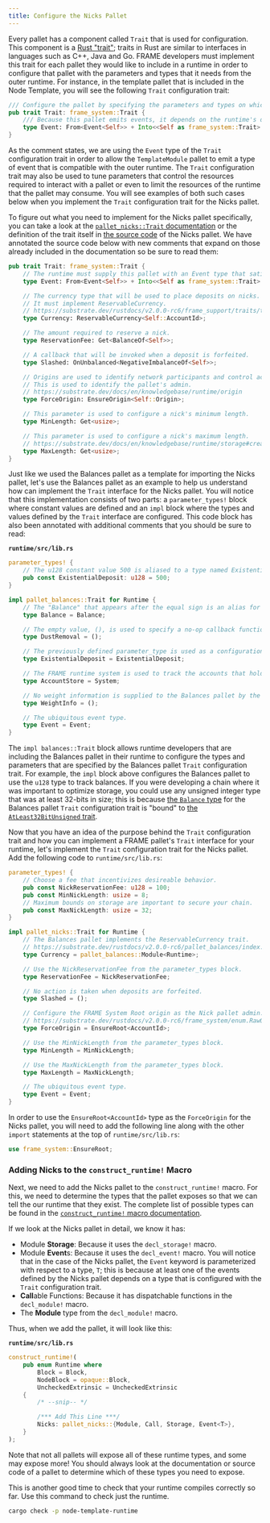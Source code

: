 ```yaml
---
title: Configure the Nicks Pallet
---
```


Every pallet has a component called `Trait` that is used for configuration. This component is a
[Rust "trait"](https://doc.rust-lang.org/book/ch10-02-traits.html); traits in Rust are similar to
interfaces in languages such as C++, Java and Go. FRAME developers must implement this trait for
each pallet they would like to include in a runtime in order to configure that pallet with the
parameters and types that it needs from the outer runtime. For instance, in the template pallet that
is included in the Node Template, you will see the following `Trait` configuration trait:

```rust
/// Configure the pallet by specifying the parameters and types on which it depends.
pub trait Trait: frame_system::Trait {
    /// Because this pallet emits events, it depends on the runtime's definition of an event.
    type Event: From<Event<Self>> + Into<<Self as frame_system::Trait>::Event>;
}
```

As the comment states, we are using the `Event` type of the `Trait` configuration trait in order to
allow the `TemplateModule` pallet to emit a type of event that is compatible with the outer runtime.
The `Trait` configuration trait may also be used to tune parameters that control the resources
required to interact with a pallet or even to limit the resources of the runtime that the pallet may
consume. You will see examples of both such cases below when you implement the `Trait` configuration
trait for the Nicks pallet.

To figure out what you need to implement for the Nicks pallet specifically, you can take a look at
the
[`pallet_nicks::Trait` documentation](https://substrate.dev/rustdocs/v2.0.0-rc6/pallet_nicks/trait.Trait.html)
or the definition of the trait itself in
[the source code](https://github.com/paritytech/substrate/blob/v2.0.0-rc6/frame/nicks/src/lib.rs) of
the Nicks pallet. We have annotated the source code below with new comments that expand on those
already included in the documentation so be sure to read them:

```rust
pub trait Trait: frame_system::Trait {
    // The runtime must supply this pallet with an Event type that satisfies the pallet's requirements.
    type Event: From<Event<Self>> + Into<<Self as frame_system::Trait>::Event>;

    // The currency type that will be used to place deposits on nicks.
    // It must implement ReservableCurrency.
    // https://substrate.dev/rustdocs/v2.0.0-rc6/frame_support/traits/trait.ReservableCurrency.html
    type Currency: ReservableCurrency<Self::AccountId>;

    // The amount required to reserve a nick.
    type ReservationFee: Get<BalanceOf<Self>>;

    // A callback that will be invoked when a deposit is forfeited.
    type Slashed: OnUnbalanced<NegativeImbalanceOf<Self>>;

    // Origins are used to identify network participants and control access.
    // This is used to identify the pallet's admin.
    // https://substrate.dev/docs/en/knowledgebase/runtime/origin
    type ForceOrigin: EnsureOrigin<Self::Origin>;

    // This parameter is used to configure a nick's minimum length.
    type MinLength: Get<usize>;

    // This parameter is used to configure a nick's maximum length.
    // https://substrate.dev/docs/en/knowledgebase/runtime/storage#create-bounds
    type MaxLength: Get<usize>;
}
```

Just like we used the Balances pallet as a template for importing the Nicks pallet, let's use the
Balances pallet as an example to help us understand how can implement the `Trait` interface for the
Nicks pallet. You will notice that this implementation consists of two parts: a `parameter_types!`
block where constant values are defined and an `impl` block where the types and values defined by
the `Trait` interface are configured. This code block has also been annotated with additional
comments that you should be sure to read:

**`runtime/src/lib.rs`**

```rust
parameter_types! {
    // The u128 constant value 500 is aliased to a type named ExistentialDeposit.
    pub const ExistentialDeposit: u128 = 500;
}

impl pallet_balances::Trait for Runtime {
    // The "Balance" that appears after the equal sign is an alias for the u128 type.
    type Balance = Balance;

    // The empty value, (), is used to specify a no-op callback function.
    type DustRemoval = ();

    // The previously defined parameter_type is used as a configuration parameter.
    type ExistentialDeposit = ExistentialDeposit;

    // The FRAME runtime system is used to track the accounts that hold balances.
    type AccountStore = System;

    // No weight information is supplied to the Balances pallet by the Node Template's runtime.
    type WeightInfo = ();

    // The ubiquitous event type.
    type Event = Event;
}
```

The `impl balances::Trait` block allows runtime developers that are including the Balances pallet in
their runtime to configure the types and parameters that are specified by the Balances pallet
`Trait` configuration trait. For example, the `impl` block above configures the Balances pallet to
use the `u128` type to track balances. If you were developing a chain where it was important to
optimize storage, you could use any unsigned integer type that was at least 32-bits in size; this is
because
[the `Balance` type](https://substrate.dev/rustdocs/v2.0.0-rc6/pallet_balances/trait.Trait.html#associatedtype.Balance)
for the Balances pallet `Trait` configuration trait is "bound" to
[the `AtLeast32BitUnsigned` trait](https://substrate.dev/rustdocs/v2.0.0-rc6/sp_arithmetic/traits/trait.AtLeast32BitUnsigned.html).

Now that you have an idea of the purpose behind the `Trait` configuration trait and how you can
implement a FRAME pallet's `Trait` interface for your runtime, let's implement the `Trait`
configuration trait for the Nicks pallet. Add the following code to `runtime/src/lib.rs`:

```rust
parameter_types! {
    // Choose a fee that incentivizes desireable behavior.
    pub const NickReservationFee: u128 = 100;
    pub const MinNickLength: usize = 8;
    // Maximum bounds on storage are important to secure your chain.
    pub const MaxNickLength: usize = 32;
}

impl pallet_nicks::Trait for Runtime {
    // The Balances pallet implements the ReservableCurrency trait.
    // https://substrate.dev/rustdocs/v2.0.0-rc6/pallet_balances/index.html#implementations-2
    type Currency = pallet_balances::Module<Runtime>;

    // Use the NickReservationFee from the parameter_types block.
    type ReservationFee = NickReservationFee;

    // No action is taken when deposits are forfeited.
    type Slashed = ();

    // Configure the FRAME System Root origin as the Nick pallet admin.
    // https://substrate.dev/rustdocs/v2.0.0-rc6/frame_system/enum.RawOrigin.html#variant.Root
    type ForceOrigin = EnsureRoot<AccountId>;

    // Use the MinNickLength from the parameter_types block.
    type MinLength = MinNickLength;

    // Use the MaxNickLength from the parameter_types block.
    type MaxLength = MaxNickLength;

    // The ubiquitous event type.
    type Event = Event;
}
```

In order to use the `EnsureRoot<AccountId>` type as the `ForceOrigin` for the Nicks pallet, you will
need to add the following line along with the other `import` statements at the top of
`runtime/src/lib.rs`:

```rust
use frame_system::EnsureRoot;
```

### Adding Nicks to the `construct_runtime!` Macro

Next, we need to add the Nicks pallet to the `construct_runtime!` macro. For this, we need to
determine the types that the pallet exposes so that we can tell the our runtime that they exist. The
complete list of possible types can be found in the
[`construct_runtime!` macro documentation](https://substrate.dev/rustdocs/v2.0.0-rc6/frame_support/macro.construct_runtime.html).

If we look at the Nicks pallet in detail, we know it has:

- Module **Storage**: Because it uses the `decl_storage!` macro.
- Module **Event**s: Because it uses the `decl_event!` macro. You will notice that in the case of
  the Nicks pallet, the `Event` keyword is parameterized with respect to a type, `T`; this is
  because at least one of the events defined by the Nicks pallet depends on a type that is
  configured with the `Trait` configuration trait.
- **Call**able Functions: Because it has dispatchable functions in the `decl_module!` macro.
- The **Module** type from the `decl_module!` macro.

Thus, when we add the pallet, it will look like this:

**`runtime/src/lib.rs`**

```rust
construct_runtime!(
    pub enum Runtime where
        Block = Block,
        NodeBlock = opaque::Block,
        UncheckedExtrinsic = UncheckedExtrinsic
    {
        /* --snip-- */

        /*** Add This Line ***/
        Nicks: pallet_nicks::{Module, Call, Storage, Event<T>},
    }
);
```

Note that not all pallets will expose all of these runtime types, and some may expose more! You
should always look at the documentation or source code of a pallet to determine which of these types
you need to expose.

This is another good time to check that your runtime compiles correctly so far. Use this command to
check just the runtime.

```bash
cargo check -p node-template-runtime
```
